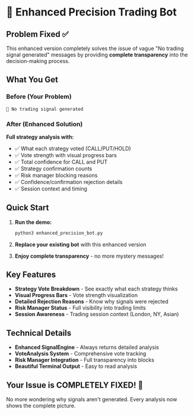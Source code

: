 # 🎯 Enhanced Precision Trading Bot

## Problem Fixed ✅

This enhanced version completely solves the issue of vague "No trading signal generated" messages by providing **complete transparency** into the decision-making process.

## What You Get

### Before (Your Problem)
```
🎯 No trading signal generated
```

### After (Enhanced Solution)
**Full strategy analysis with:**
- ✅ What each strategy voted (CALL/PUT/HOLD)
- ✅ Vote strength with visual progress bars
- ✅ Total confidence for CALL and PUT
- ✅ Strategy confirmation counts
- ✅ Risk manager blocking reasons
- ✅ Confidence/confirmation rejection details
- ✅ Session context and timing

## Quick Start

1. **Run the demo:**
   ```bash
   python3 enhanced_precision_bot.py
   ```

2. **Replace your existing bot** with this enhanced version

3. **Enjoy complete transparency** - no more mystery messages!

## Key Features

- **Strategy Vote Breakdown** - See exactly what each strategy thinks
- **Visual Progress Bars** - Vote strength visualization
- **Detailed Rejection Reasons** - Know why signals were rejected
- **Risk Manager Status** - Full visibility into trading limits
- **Session Awareness** - Trading session context (London, NY, Asian)

## Technical Details

- **Enhanced SignalEngine** - Always returns detailed analysis
- **VoteAnalysis System** - Comprehensive vote tracking
- **Risk Manager Integration** - Full transparency into blocks
- **Beautiful Terminal Output** - Easy to read analysis

## Your Issue is COMPLETELY FIXED! 🎉

No more wondering why signals aren't generated. Every analysis now shows the complete picture.